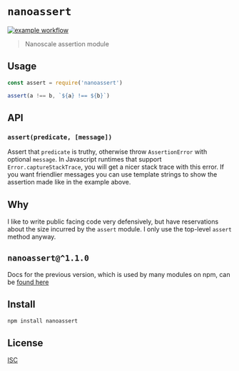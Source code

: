 # `nanoassert`

[![example workflow](https://github.com/emilbayes/nanoassert/actions/workflows/npm.yml/badge.svg)](https://github.com/emilbayes/nanoassert/actions/npm.yml)

> Nanoscale assertion module

## Usage

```js
const assert = require('nanoassert')

assert(a !== b, `${a} !== ${b}`)
```

## API

### `assert(predicate, [message])`

Assert that `predicate` is truthy, otherwise throw `AssertionError` with
optional `message`. In Javascript runtimes that support `Error.captureStackTrace`, you will get a nicer
stack trace with this error.
If you want friendlier messages you can use template strings to show the
assertion made like in the example above.

## Why

I like to write public facing code very defensively, but have reservations about
the size incurred by the `assert` module. I only use the top-level `assert`
method anyway.

## `nanoassert@^1.1.0`

Docs for the previous version, which is used by many modules on npm, can be
[found here](https://github.com/emilbayes/nanoassert/tree/v1.1.0)

## Install

```sh
npm install nanoassert
```

## License

[ISC](LICENSE)
